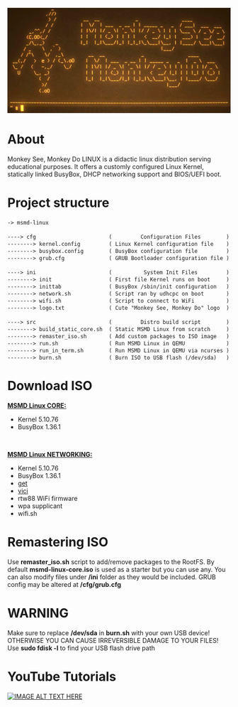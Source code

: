 [![IMAGE ALT TEXT HERE](https://raw.githubusercontent.com/maksimKorzh/msmd-linux/main/img/msmd-linux.png)](https://www.youtube.com/watch?v=EVTw4YqPdKA)

# About
Monkey See, Monkey Do LINUX is a didactic linux distribution serving
educational purposes. It offers a customly configured Linux Kernel,
statically linked BusyBox, DHCP networking support and BIOS/UEFI boot.

# Project structure
    -> msmd-linux

    ----> cfg                       (         Configuration Files        )
    --------> kernel.config         ( Linux Kernel configuration file    )
    --------> busybox.config        ( BusyBox configuration file         )
    --------> grub.cfg              ( GRUB Bootloader configuration file )

    ----> ini                       (          System Init Files         )
    --------> init                  ( First file Kernel runs on boot     )
    --------> inittab               ( BusyBox /sbin/init configuration   )
    --------> network.sh            ( Script ran by udhcpc on boot       )
    --------> wifi.sh               ( Script to connect to WiFi          )
    --------> logo.txt              ( Cute "Monkey See, Monkey Do" logo  )

    ----> src                       (         Distro build script        )
    --------> build_static_core.sh  ( Static MSMD Linux from scratch     )
    --------> remaster_iso.sh       ( Add custom packages to ISO image   )
    --------> run.sh                ( Run MSMD Linux in QEMU             )
    --------> run_in_term.sh        ( Run MSMD Linux in QEMU via ncurses )
    --------> burn.sh               ( Burn ISO to USB flash (/dev/sda)   )

# Download ISO
<a href="https://github.com/maksimKorzh/msmd-linux/releases/download/1/msmd-linux-core.iso">**MSMD Linux CORE:**</a>
<br>
 - Kernel 5.10.76
 - BusyBox 1.36.1
<br>

<a href="https://github.com/maksimKorzh/msmd-linux/releases/download/1/msmd-linux-networking.iso">**MSMD Linux NETWORKING:**</a>
<br>
 - Kernel 5.10.76
 - BusyBox 1.36.1
 - <a href="https://github.com/maksimKorzh/get">get</a>
 - <a href="https://github.com/maksimKorzh/vici">vici</a>
 - rtw88 WiFi firmware
 - wpa supplicant
 - wifi.sh

# Remastering ISO
Use **remaster_iso.sh** script to add/remove packages to the RootFS.
By default **msmd-linux-core.iso** is used as a starter but you can use any.
You can also modify files under **/ini** folder as they would be included.
GRUB config may be altered at **/cfg/grub.cfg**

# WARNING
Make sure to replace **/dev/sda** in **burn.sh** with your own USB device!<br>
OTHERWISE YOU CAN CAUSE IRREVERSIBLE DAMAGE TO YOUR FILES!<br>
Use **sudo fdisk -l** to find your USB flash drive path

# YouTube Tutorials
[![IMAGE ALT TEXT HERE](https://img.youtube.com/vi/DAXVgdpe7HE/0.jpg)](https://www.youtube.com/watch?v=DAXVgdpe7HE&list=PLLfIBXQeu3aZuc_0xTE2dY3juntHF5xJY&index=2)
